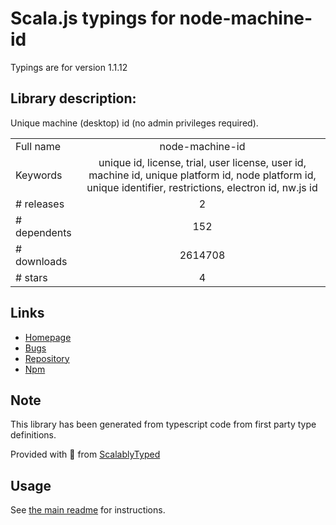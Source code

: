 
# Scala.js typings for node-machine-id

Typings are for version 1.1.12

## Library description:
Unique machine (desktop) id (no admin privileges required).

|                    |                 |
| ------------------ | :-------------: |
| Full name          | node-machine-id |
| Keywords           | unique id, license, trial, user license, user id, machine id, unique platform id, node platform id, unique identifier, restrictions, electron id, nw.js id |
| # releases         | 2 |
| # dependents       | 152 |
| # downloads        | 2614708 |
| # stars            | 4 |

## Links
- [Homepage](https://github.com/automation-stack/node-machine-id#readme)
- [Bugs](https://github.com/automation-stack/node-machine-id/issues)
- [Repository](https://github.com/automation-stack/node-machine-id)
- [Npm](https://www.npmjs.com/package/node-machine-id)
    


## Note
This library has been generated from typescript code from first party type definitions.

Provided with :purple_heart: from [ScalablyTyped](https://github.com/oyvindberg/ScalablyTyped)

## Usage
See [the main readme](../../readme.md) for instructions.


